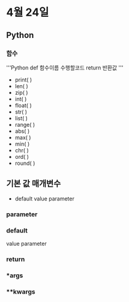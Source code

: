 # 4월 24일
## Python
### 함수

'''Python
def 함수이름
    수행할코드
    return 반환값
'''

- print( )
- len( )
- zip( )
- int( )
- float( )
- str( )
- list( )
- range( )
- abs( )
- max( ) 
- min( )
- chr( )
- ord( )
- round( )

## 기본 값 매개변수
- default value parameter
### parameter
### default
value parameter
### return
### *args
### **kwargs
